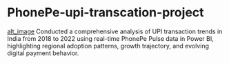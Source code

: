 # PhonePe-upi-transcation-project


[alt_image](https://github.com/KARTHIKDAKOJI/PhonePe-upi-transcation-project/blob/e7fe05231c51f2e7305f80b86151a3aaad73fa60/Screenshot%202025-06-09%20145430.png)
Conducted a comprehensive analysis of UPI transaction trends in India from 2018 to 2022 using real-time PhonePe Pulse data in Power BI, highlighting regional adoption patterns, growth trajectory, and evolving digital payment behavior.
